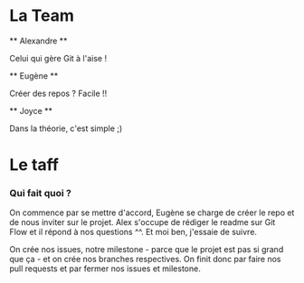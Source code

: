 # La Team

** Alexandre **

Celui qui gère Git à l'aise !

** Eugène **

Créer des repos ? Facile !!

** Joyce **

Dans la théorie, c'est simple ;)

# Le taff

### Qui fait quoi ? 

On commence par se mettre d'accord, Eugène se charge de créer le repo et de nous inviter sur le projet. Alex s'occupe de rédiger le readme sur Git Flow et il répond à nos questions ^^. Et moi ben, j'essaie de suivre.

On crée nos issues, notre milestone - parce que le projet est pas si grand que ça - et on crée nos branches respectives. On finit donc par faire nos pull requests et par fermer nos issues et milestone.